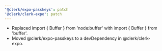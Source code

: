 ```yaml
---
'@clerk/expo-passkeys': patch
'@clerk/clerk-expo': patch
---
```

- Replaced import { Buffer } from 'node:buffer' with import { Buffer } from 'buffer'.
- Moved @clerk/expo-passkeys to a devDependency in @clerk/clerk-expo.
